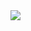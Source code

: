 <img src="https://github-readme-stats.vercel.app/api?username=lumtis&show_icons=true&theme=blue_navy" />
